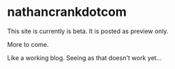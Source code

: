 nathancrankdotcom
=================

This site is currently is beta. It is posted as preview only.

More to come.

Like a working blog. Seeing as that doesn't work yet...